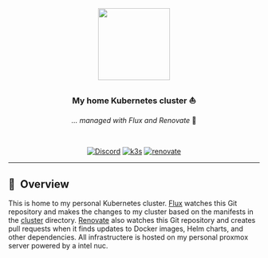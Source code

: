 <div align="center">

<img src="https://camo.githubusercontent.com/5b298bf6b0596795602bd771c5bddbb963e83e0f/68747470733a2f2f692e696d6775722e636f6d2f7031527a586a512e706e67" align="center" width="144px" height="144px"/>

### My home Kubernetes cluster :sailboat:

_... managed with Flux and Renovate_ :robot:

</div>

<br/>

<div align="center">

[![Discord](https://img.shields.io/discord/673534664354430999?style=for-the-badge&label=discord&logo=discord&logoColor=white)](https://discord.gg/k8s-at-home)
[![k3s](https://img.shields.io/badge/rke2-v1.23.5-brightgreen?style=for-the-badge&logo=kubernetes&logoColor=white)](https://docs.rke2.io/)
[![renovate](https://img.shields.io/badge/renovate-enabled-brightgreen?style=for-the-badge&logo=renovatebot&logoColor=white)](https://github.com/renovatebot/renovate)

</div>


---

## :book:&nbsp; Overview

This is home to my personal Kubernetes cluster. [Flux](https://github.com/fluxcd/flux2) watches this Git repository and makes the changes to my cluster based on the manifests in the [cluster](./kubernetes/) directory. [Renovate](https://github.com/renovatebot/renovate) also watches this Git repository and creates pull requests when it finds updates to Docker images, Helm charts, and other dependencies. All infrastructere is hosted on my personal proxmox server powered by a intel nuc.